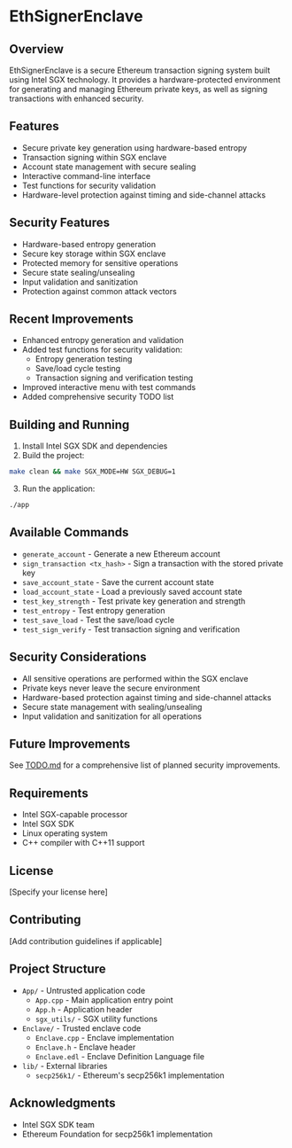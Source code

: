 # EthSignerEnclave

## Overview
EthSignerEnclave is a secure Ethereum transaction signing system built using Intel SGX technology. It provides a hardware-protected environment for generating and managing Ethereum private keys, as well as signing transactions with enhanced security.

## Features
- Secure private key generation using hardware-based entropy
- Transaction signing within SGX enclave
- Account state management with secure sealing
- Interactive command-line interface
- Test functions for security validation
- Hardware-level protection against timing and side-channel attacks

## Security Features
- Hardware-based entropy generation
- Secure key storage within SGX enclave
- Protected memory for sensitive operations
- Secure state sealing/unsealing
- Input validation and sanitization
- Protection against common attack vectors

## Recent Improvements
- Enhanced entropy generation and validation
- Added test functions for security validation:
  - Entropy generation testing
  - Save/load cycle testing
  - Transaction signing and verification testing
- Improved interactive menu with test commands
- Added comprehensive security TODO list

## Building and Running
1. Install Intel SGX SDK and dependencies
2. Build the project:
```bash
make clean && make SGX_MODE=HW SGX_DEBUG=1
```
3. Run the application:
```bash
./app
```

## Available Commands
- `generate_account` - Generate a new Ethereum account
- `sign_transaction <tx_hash>` - Sign a transaction with the stored private key
- `save_account_state` - Save the current account state
- `load_account_state` - Load a previously saved account state
- `test_key_strength` - Test private key generation and strength
- `test_entropy` - Test entropy generation
- `test_save_load` - Test the save/load cycle
- `test_sign_verify` - Test transaction signing and verification

## Security Considerations
- All sensitive operations are performed within the SGX enclave
- Private keys never leave the secure environment
- Hardware-based protection against timing and side-channel attacks
- Secure state management with sealing/unsealing
- Input validation and sanitization for all operations

## Future Improvements
See [TODO.md](TODO.md) for a comprehensive list of planned security improvements.

## Requirements
- Intel SGX-capable processor
- Intel SGX SDK
- Linux operating system
- C++ compiler with C++11 support

## License
[Specify your license here]

## Contributing
[Add contribution guidelines if applicable]

## Project Structure

- `App/` - Untrusted application code
  - `App.cpp` - Main application entry point
  - `App.h` - Application header
  - `sgx_utils/` - SGX utility functions
- `Enclave/` - Trusted enclave code
  - `Enclave.cpp` - Enclave implementation
  - `Enclave.h` - Enclave header
  - `Enclave.edl` - Enclave Definition Language file
- `lib/` - External libraries
  - `secp256k1/` - Ethereum's secp256k1 implementation

## Acknowledgments

- Intel SGX SDK team
- Ethereum Foundation for secp256k1 implementation 
